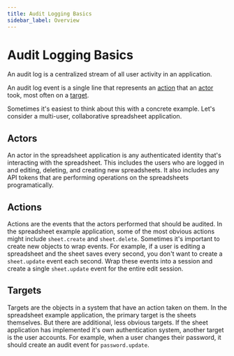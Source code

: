 ```yaml
---
title: Audit Logging Basics
sidebar_label: Overview
---
```


# Audit Logging Basics

An audit log is a centralized stream of all user activity in an application. 

An audit log event is a single line that represents an [action](/docs/retraced/how-to-audit-log/actions) that an [actor](/docs/retraced/how-to-audit-log/actors) took, most often on a [target](/docs/retraced/how-to-audit-log/targets).

Sometimes it's easiest to think about this with a concrete example. Let's consider a multi-user, collaborative spreadsheet application.

## Actors

An actor in the spreadsheet application is any authenticated identity that's interacting with the spreadsheet. This includes the users who are logged in and editing, deleting, and creating new spreadsheets. It also includes any API tokens that are performing operations on the spreadsheets programatically.

## Actions

Actions are the events that the actors performed that should be audited. In the spreadsheet example application, some of the most obvious actions might include `sheet.create` and `sheet.delete`. Sometimes it's important to create new objects to wrap events. For example, if a user is editing a spreadsheet and the sheet saves every second, you don't want to create a `sheet.update` event each second. Wrap these events into a session and create a single `sheet.update` event for the entire edit session. 

## Targets

Targets are the objects in a system that have an action taken on them. In the spreadsheet example application, the primary target is the sheets themselves. But there are additional, less obvious targets. If the sheet application has implemented it's own authentication system, another target is the user accounts. For example, when a user changes their password, it should create an audit event for `password.update`.
